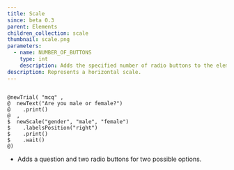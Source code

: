 ```yaml
---
title: Scale
since: beta 0.3
parent: Elements
children_collection: scale
thumbnail: scale.png
parameters:
  - name: NUMBER_OF_BUTTONS
    type: int
    description: Adds the specified number of radio buttons to the element.
description: Represents a horizontal scale.
---
```


<!--more-->

<pre><code class="language-diff-javascript diff-highlight try-true">
@newTrial( "mcq" ,
@  newText("Are you male or female?")
@    .print()
@  ,
$  newScale("gender", "male", "female")
$    .labelsPosition("right")
$    .print()
$    .wait()
@)
</code></pre>

+ Adds a question and two radio buttons for two possible options.
